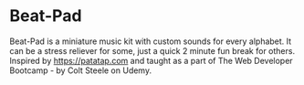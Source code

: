 # Beat-Pad

Beat-Pad is a miniature music kit with custom sounds for every alphabet. It can be a stress reliever for some, just a quick 2 minute fun break for others. 
Inspired by https://patatap.com and taught as a part of The Web Developer Bootcamp - by Colt Steele on Udemy.
